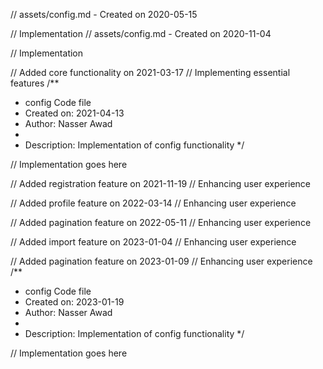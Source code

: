 // assets/config.md - Created on 2020-05-15

// Implementation
// assets/config.md - Created on 2020-11-04

// Implementation

// Added core functionality on 2021-03-17
// Implementing essential features
/**
 * config Code file
 * Created on: 2021-04-13
 * Author: Nasser Awad
 *
 * Description: Implementation of config functionality
 */
 
// Implementation goes here


// Added registration feature on 2021-11-19
// Enhancing user experience

// Added profile feature on 2022-03-14
// Enhancing user experience

// Added pagination feature on 2022-05-11
// Enhancing user experience

// Added import feature on 2023-01-04
// Enhancing user experience

// Added pagination feature on 2023-01-09
// Enhancing user experience
/**
 * config Code file
 * Created on: 2023-01-19
 * Author: Nasser Awad
 *
 * Description: Implementation of config functionality
 */
 
// Implementation goes here

